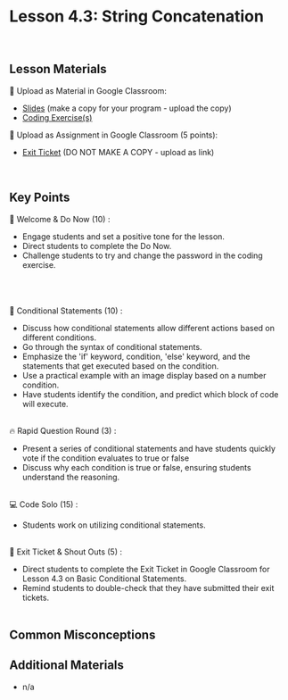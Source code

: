 # Lesson 4.3: String Concatenation

<br>

## Lesson Materials

📖 Upload as Material in Google Classroom:
- [Slides](https://docs.google.com/presentation/d/1D5XBOAXhqbcaE_9Y4tTI5K-em136hFI2e_7VhMZUiiY/edit?usp=sharing) (make a copy for your program - upload the copy)
- [Coding Exercise(s)]()

📝 Upload as Assignment in Google Classroom (5 points):
- [Exit Ticket](https://forms.gle/rYbLGg2zv1sZTYYL7) (DO NOT MAKE A COPY - upload as link)

<br>


## Key Points

👋 Welcome & Do Now (10) :
- Engage students and set a positive tone for the lesson.
- Direct students to complete the Do Now.
- Challenge students to try and change the password in the coding exercise.<br><br><br><br>

🔀 Conditional Statements (10) :
- Discuss how conditional statements allow different actions based on different conditions.
- Go through the syntax of conditional statements.
- Emphasize the 'if' keyword, condition, 'else' keyword, and the statements that get executed based on the condition.
- Use a practical example with an image display based on a number condition. 
- Have students identify the condition, and predict which block of code will execute.<br><br>

🔥 Rapid Question Round (3) : 
- Present a series of conditional statements and have students quickly vote if the condition evaluates to true or false
- Discuss why each condition is true or false, ensuring students understand the reasoning.<br><br>

💻 Code Solo (15) : 
- Students work on utilizing conditional statements.<br><br>

👋 Exit Ticket & Shout Outs (5) :
- Direct students to complete the Exit Ticket in Google Classroom for Lesson 4.3 on Basic Conditional Statements.
- Remind students to double-check that they have submitted their exit tickets.<br><br>


## Common Misconceptions



## Additional Materials
- n/a